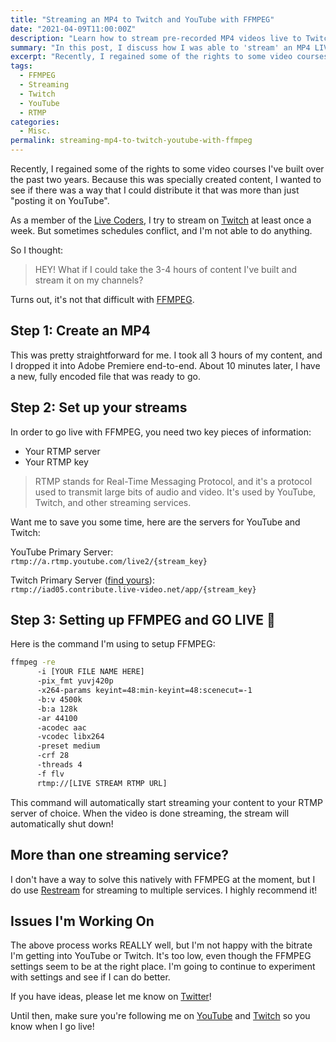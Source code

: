 ```yaml
---
title: "Streaming an MP4 to Twitch and YouTube with FFMPEG"
date: "2021-04-09T11:00:00Z"
description: "Learn how to stream pre-recorded MP4 videos live to Twitch and YouTube using FFMPEG with proper RTMP configuration and settings."
summary: "In this post, I discuss how I was able to 'stream' an MP4 LIVE to YouTube and Twitch using FFMPEG"
excerpt: "Recently, I regained some of the rights to some video courses I've built over the past two years. Because this was specially created content, I wanted to see if there was a way that I could distribute it that was more than just \"posting it on YouTube\"."
tags:
  - FFMPEG
  - Streaming
  - Twitch
  - YouTube
  - RTMP
categories:
  - Misc.
permalink: streaming-mp4-to-twitch-youtube-with-ffmpeg
---
```


Recently, I regained some of the rights to some video courses I've built over the past two years.  Because this was specially created content, I wanted to see if there was a way that I could distribute it that was more than just "posting it on YouTube".

As a member of the [Live Coders](https://livecoders.dev/), I try to stream on [Twitch](https://twitch.tv/1kevgriff) at least once a week.  But sometimes schedules conflict, and I'm not able to do anything.

So I thought: 

> HEY!  What if I could take the 3-4 hours of content I've built and stream it on my channels? 

Turns out, it's not that difficult with [FFMPEG](https://ffmpeg.org/).

## Step 1: Create an MP4

This was pretty straightforward for me.  I took all 3 hours of my content, and I dropped it into Adobe Premiere end-to-end.  About 10 minutes later, I have a new, fully encoded file that was ready to go.

## Step 2: Set up your streams

In order to go live with FFMPEG, you need two key pieces of information:

* Your RTMP server
* Your RTMP key

> RTMP stands for Real-Time Messaging Protocol, and it's a protocol used to transmit large bits of audio and video.  It's used by YouTube, Twitch, and other streaming services.  

Want me to save you some time, here are the servers for YouTube and Twitch:  

YouTube Primary Server:  
`rtmp://a.rtmp.youtube.com/live2/{stream_key}`  

Twitch Primary Server ([find yours](https://stream.twitch.tv/ingests/)):  
`rtmp://iad05.contribute.live-video.net/app/{stream_key}`


## Step 3: Setting up FFMPEG and GO LIVE 🔴

Here is the command I'm using to setup FFMPEG:

```bash
ffmpeg -re 
      -i [YOUR FILE NAME HERE] 
      -pix_fmt yuvj420p 
      -x264-params keyint=48:min-keyint=48:scenecut=-1 
      -b:v 4500k 
      -b:a 128k 
      -ar 44100 
      -acodec aac 
      -vcodec libx264 
      -preset medium 
      -crf 28 
      -threads 4 
      -f flv 
      rtmp://[LIVE STREAM RTMP URL]
```

This command will automatically start streaming your content to your RTMP server of choice.  When the video is done streaming, the stream will automatically shut down!

## More than one streaming service?

I don't have a way to solve this natively with FFMPEG at the moment, but I do use [Restream](https://restream.io/join/N77gz) for streaming to multiple services.  I highly recommend it!

## Issues I'm Working On

The above process works REALLY well, but I'm not happy with the bitrate I'm getting into YouTube or Twitch.  It's too low, even though the FFMPEG settings seem to be at the right place.  I'm going to continue to experiment with settings and see if I can do better.

If you have ideas, please let me know on [Twitter](https://twitter.com/1kevgriff)!

Until then, make sure you're following me on [YouTube](https://youtube.com/swiftkick) and [Twitch](https://www.twitch.tv/1kevgriff) so you know when I go live!  

